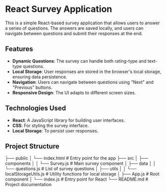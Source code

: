 # React Survey Application

This is a simple React-based survey application that allows users to answer a series of questions. The answers are saved locally, and users can navigate between questions and submit their responses at the end.

## Features

- **Dynamic Questions**: The survey can handle both rating-type and text-type questions.
- **Local Storage**: User responses are stored in the browser's local storage, ensuring data persistence.
- **Navigation**: Users can navigate between questions using "Next" and "Previous" buttons.
- **Responsive Design**: The UI adapts to different screen sizes.

## Technologies Used

- **React**: A JavaScript library for building user interfaces.
- **CSS**: For styling the survey interface.
- **Local Storage**: To persist user responses.

## Project Structure

├── public
│   └── index.html        # Entry point for the app
├── src
│   ├── components
│   │   └── Survey.js      # Main survey component
│   ├── data
│   │   └── questions.js   # List of survey questions
│   ├── utils
│   │   └── localStorageUtils.js   # Utility functions for local storage
│   ├── App.js            # Root component
│   └── index.js          # Entry point for React
└── README.md             # Project documentation
